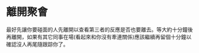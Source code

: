 [Title]: # (離開會議)
[Difficulty]: # (初學者)
[Order]: # (6)

# 離開聚會

最好先讓你要碰面的人先離開以查看第三者的反應是否也要離去。等大約十分鐘後再離開，如果有其它同事在場(看起來和你沒有牽連關係)應該繼續再留個十分鐘以確認沒人再尾隨跟踪你了。